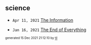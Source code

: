 ## science


* <code>Apr 11, 2021</code> [The Information](2021-04-11T18-17-33-the-information.md)

* <code>Jan 16, 2021</code> [The End of Everything](2021-01-16T20-15-38-the-end-of-everything.md)

<sup><sub>generated 15 Dec 2021 21:12:10 by <a href='https://github.com/senorprogrammer/til'>til</a></sub></sup>
